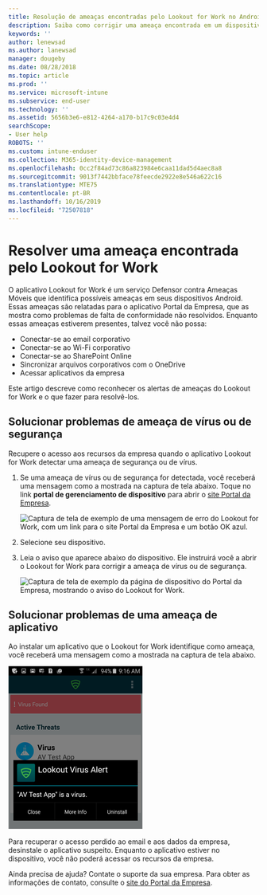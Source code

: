 ```yaml
---
title: Resolução de ameaças encontradas pelo Lookout for Work no Android | Microsoft Docs
description: Saiba como corrigir uma ameaça encontrada em um dispositivo Android pelo aplicativo Lookout for Work.
keywords: ''
author: lenewsad
ms.author: lanewsad
manager: dougeby
ms.date: 08/28/2018
ms.topic: article
ms.prod: ''
ms.service: microsoft-intune
ms.subservice: end-user
ms.technology: ''
ms.assetid: 5656b3e6-e812-4264-a170-b17c9c03e4d4
searchScope:
- User help
ROBOTS: ''
ms.custom: intune-enduser
ms.collection: M365-identity-device-management
ms.openlocfilehash: 0cc2f84ad73c86a823984e6caa11dad5d4aec8a8
ms.sourcegitcommit: 9013f7442bbface78feecde2922e8e546a622c16
ms.translationtype: MTE75
ms.contentlocale: pt-BR
ms.lasthandoff: 10/16/2019
ms.locfileid: "72507818"
---
```

# <a name="resolve-a-threat-found-by-lookout-for-work"></a>Resolver uma ameaça encontrada pelo Lookout for Work  

O aplicativo Lookout for Work é um serviço Defensor contra Ameaças Móveis que identifica possíveis ameaças em seus dispositivos Android. Essas ameaças são relatadas para o aplicativo Portal da Empresa, que as mostra como problemas de falta de conformidade não resolvidos. Enquanto essas ameaças estiverem presentes, talvez você não possa:

* Conectar-se ao email corporativo
* Conectar-se ao Wi-Fi corporativo
* Conectar-se ao SharePoint Online
* Sincronizar arquivos corporativos com o OneDrive
* Acessar aplicativos da empresa

Este artigo descreve como reconhecer os alertas de ameaças do Lookout for Work e o que fazer para resolvê-los. 

## <a name="troubleshoot-virus-or-security-threat"></a>Solucionar problemas de ameaça de vírus ou de segurança  
Recupere o acesso aos recursos da empresa quando o aplicativo Lookout for Work detectar uma ameaça de segurança ou de vírus.  

1. Se uma ameaça de vírus ou de segurança for detectada, você receberá uma mensagem como a mostrada na captura de tela abaixo. Toque no link **portal de gerenciamento de dispositivo** para abrir o [site Portal da Empresa](https://portal.manage.microsoft.com/devices).  

    ![Captura de tela de exemplo de uma mensagem de erro do Lookout for Work, com um link para o site Portal da Empresa e um botão OK azul.](./media/mtd-go-to-device-management-portal-android.png)

2. Selecione seu dispositivo.  
3. Leia o aviso que aparece abaixo do dispositivo. Ele instruirá você a abrir o Lookout for Work para corrigir a ameaça de vírus ou de segurança. 

    ![Captura de tela de exemplo da página de dispositivo do Portal da Empresa, mostrando o aviso do Lookout for Work.](./media/CP-lookout-virus-banner-1808.png)  

## <a name="troubleshoot-an-app-threat"></a>Solucionar problemas de uma ameaça de aplicativo  

Ao instalar um aplicativo que o Lookout for Work identifique como ameaça, você receberá uma mensagem como a mostrada na captura de tela abaixo.  

![Captura de tela de exemplo mostrando uma mensagem de alerta de vírus do Lookout na interface do aplicativo Lookout for Work. Mostra três botões: "Fechar", "Mais Informações" e "Desinstalar".](./media/lookout-virus-alert-android.png)  

Para recuperar o acesso perdido ao email e aos dados da empresa, desinstale o aplicativo suspeito. Enquanto o aplicativo estiver no dispositivo, você não poderá acessar os recursos da empresa.    

Ainda precisa de ajuda? Contate o suporte da sua empresa. Para obter as informações de contato, consulte o [site do Portal da Empresa](https://go.microsoft.com/fwlink/?linkid=2010980).  
